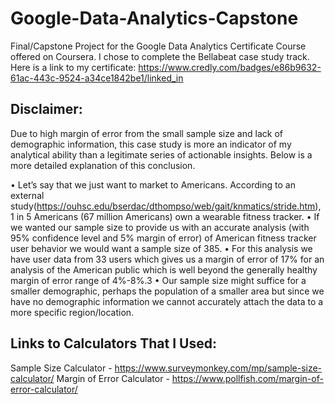 # Google-Data-Analytics-Capstone
Final/Capstone Project for the Google Data Analytics Certificate Course offered on Coursera. I chose to complete the Bellabeat case study track. Here is a link to my certificate: https://www.credly.com/badges/e86b9632-61ac-443c-9524-a34ce1842be1/linked_in

## Disclaimer:
Due to high margin of error from the small sample size and lack of demographic information, this case study is more an indicator of my analytical ability than a legitimate series of actionable insights. Below is a more detailed explanation of this conclusion.

• Let’s say that we just want to market to Americans. According to an external study(https://ouhsc.edu/bserdac/dthompso/web/gait/knmatics/stride.htm), 1 in 5 Americans (67 million Americans) own a wearable fitness tracker.
• If we wanted our sample size to provide us with an accurate analysis (with 95% confidence level and 5% margin of error) of American fitness tracker user behavior we would want a sample size of 385.
• For this analysis we have user data from 33 users which gives us a margin of error of 17% for an analysis of the American public which is well beyond the generally healthy margin of error range of 4%-8%.3 
• Our sample size might suffice for a smaller demographic, perhaps the population of a smaller area but since we have no demographic information we cannot accurately attach the data to a more specific region/location.

## Links to Calculators That I Used:
Sample Size Calculator - https://www.surveymonkey.com/mp/sample-size-calculator/
Margin of Error Calculator - https://www.pollfish.com/margin-of-error-calculator/
